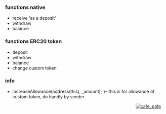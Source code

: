 ### functions native
- receive 'as a deposit'
- withdraw
- balance

### functions ERC20 token
- deposit
- withdraw
- balance
- change custom token

### info
- increaseAllowance(address(this), _amount); <- this is for allowance of custom token, do handly by sender

<p align="right"> 
  <a href="https://github.com/mosi-sol" target="blank">
  <img src="https://img.shields.io/badge/Multy%20Token-Wallet-blue?style=flat" alt="cafe_pafe" /></a>  
</p>
